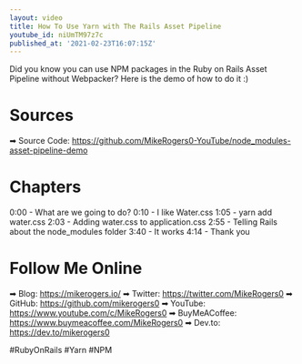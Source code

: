 ```yaml
---
layout: video
title: How To Use Yarn with The Rails Asset Pipeline
youtube_id: niUmTM97z7c
published_at: '2021-02-23T16:07:15Z'
---
```

Did you know you can use NPM packages in the Ruby on Rails Asset Pipeline without Webpacker? Here is the demo of how to do it :)

# Sources

➡ Source Code: https://github.com/MikeRogers0-YouTube/node_modules-asset-pipeline-demo

# Chapters


0:00 - What are we going to do?
0:10 - I like Water.css
1:05 - yarn add water.css
2:03 - Adding water.css to application.css
2:55 - Telling Rails about the node_modules folder
3:40 - It works
4:14 - Thank you 


# Follow Me Online

➡ Blog: https://mikerogers.io/
➡ Twitter: https://twitter.com/MikeRogers0
➡ GitHub: https://github.com/mikerogers0
➡ YouTube: https://www.youtube.com/c/MikeRogers0
➡ BuyMeACoffee: https://www.buymeacoffee.com/MikeRogers0
➡ Dev.to: https://dev.to/mikerogers0

#RubyOnRails #Yarn #NPM